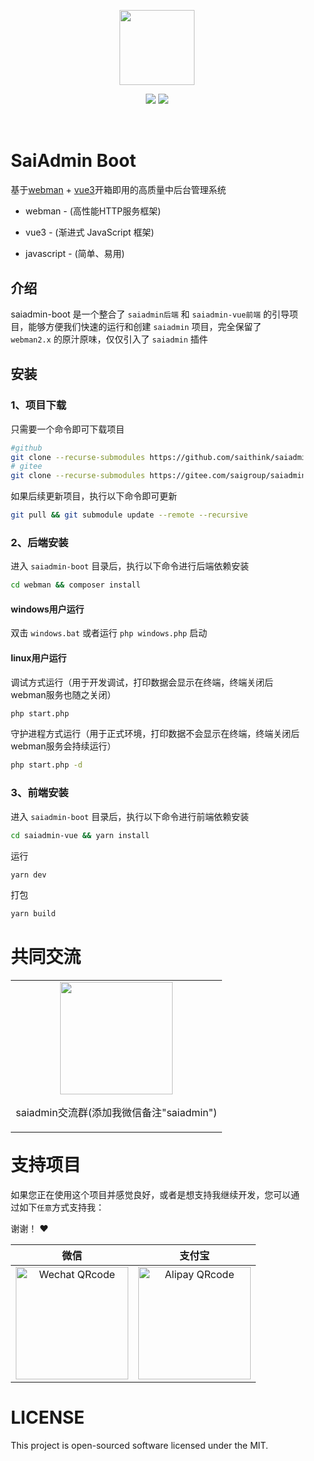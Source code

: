<p align="center">
  <img src="https://saithink.top/images/logo.png" width="120" />
</p>
<p align="center">
  <img src="https://svg.hamm.cn/badge.svg?key=License&value=MIT" />
  <img src="https://svg.hamm.cn/badge.svg?key=Version&value=5.x" />
</p>

<div style="padding:18px;max-width: 1024px;margin:0 auto;">
<h1>SaiAdmin Boot</h1>

基于<a href="https://www.workerman.net/doc/webman/" target="_blank">webman</a> + <a href="https://vuejs.org" target="_blank">vue3</a>开箱即用的高质量中后台管理系统

- webman - (高性能HTTP服务框架)

- vue3 - (渐进式 JavaScript 框架)

- javascript - (简单、易用)


<h2 style="margin-top: 30px;">介绍</h2>


saiadmin-boot 是一个整合了 `saiadmin后端` 和 `saiadmin-vue前端` 的引导项目，能够方便我们快速的运行和创建 `saiadmin` 项目，完全保留了 `webman2.x` 的原汁原味，仅仅引入了 `saiadmin` 插件

<h2 style="margin-top: 30px;">安装</h2>

<h3>1、项目下载</h3>

只需要一个命令即可下载项目

```bash
#github
git clone --recurse-submodules https://github.com/saithink/saiadmin-boot.git
# gitee
git clone --recurse-submodules https://gitee.com/saigroup/saiadmin-boot
```

如果后续更新项目，执行以下命令即可更新

```bash
git pull && git submodule update --remote --recursive
```

<h3>2、后端安装</h3>

进入 `saiadmin-boot` 目录后，执行以下命令进行后端依赖安装

```bash
cd webman && composer install
```

<h4>windows用户运行</h4>

双击 `windows.bat` 或者运行 `php windows.php` 启动

<h4>linux用户运行</h4>

调试方式运行（用于开发调试，打印数据会显示在终端，终端关闭后webman服务也随之关闭）

```bash
php start.php
```

守护进程方式运行（用于正式环境，打印数据不会显示在终端，终端关闭后webman服务会持续运行）

```bash
php start.php -d
```

<h3>3、前端安装</h3>

进入 `saiadmin-boot` 目录后，执行以下命令进行前端依赖安装

```bash
cd saiadmin-vue && yarn install
```

运行

```bash
yarn dev
```

打包

```bash
yarn build
```

<h1>共同交流</h1>

<table>
  <tbody>
    <tr>
      <td align="center" valign="middle">
        <img src="https://saithink.top/images/me.png" class="no-zoom" width="180px">
        <p>saiadmin交流群(添加我微信备注"saiadmin")</p>
      </td>
    </tr>
  </tbody>
</table>

<h1 style="margin-top: 30px;">支持项目</h1>

如果您正在使用这个项目并感觉良好，或者是想支持我继续开发，您可以通过如下`任意`方式支持我：

谢谢！ ❤️


|                                       微信                                       |                                      支付宝                                      |
| :------------------------------------------------------------------------------: | :------------------------------------------------------------------------------: |
| <img src="https://saithink.top/images/wechat.png" alt="Wechat QRcode" width=180> | <img src="https://saithink.top/images/alipay.png" alt="Alipay QRcode" width=180> |

<div style="clear: both">
<h1>LICENSE</h1>
This project is open-sourced software licensed under the MIT.
</div>

</div>